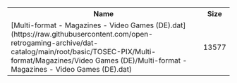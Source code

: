 <table>
<tr><th>Name</th><th>Size</th></tr>
<tr><td>
[Multi-format - Magazines - Video Games (DE).dat](https://raw.githubusercontent.com/open-retrogaming-archive/dat-catalog/main/root/basic/TOSEC-PIX/Multi-format/Magazines/Video Games (DE)/Multi-format - Magazines - Video Games (DE).dat)
</td><td>13577</td></tr>
</table>
